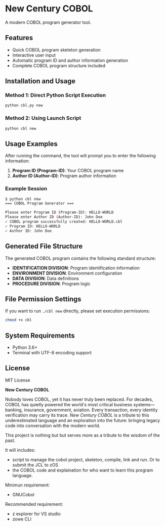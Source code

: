 # New Century COBOL

A modern COBOL program generator tool.

## Features

- Quick COBOL program skeleton generation
- Interactive user input
- Automatic program ID and author information generation
- Complete COBOL program structure included

## Installation and Usage

### Method 1: Direct Python Script Execution

```bash
python cbl.py new
```

### Method 2: Using Launch Script

```bash
python cbl new
```

## Usage Examples

After running the command, the tool will prompt you to enter the following information:

1. **Program ID (Program-ID)**: Your COBOL program name
2. **Author ID (Author-ID)**: Program author information

### Example Session

```bash
$ python cbl new
=== COBOL Program Generator ===

Please enter Program ID (Program-ID): HELLO-WORLD
Please enter Author ID (Author-ID): John Doe
✓ COBOL program successfully created: HELLO-WORLD.cbl
✓ Program ID: HELLO-WORLD
✓ Author ID: John Doe
```

## Generated File Structure

The generated COBOL program contains the following standard structure:

- **IDENTIFICATION DIVISION**: Program identification information
- **ENVIRONMENT DIVISION**: Environment configuration
- **DATA DIVISION**: Data definitions
- **PROCEDURE DIVISION**: Program logic

## File Permission Settings

If you want to run `./cbl new` directly, please set execution permissions:

```bash
chmod +x cbl
```

## System Requirements

- Python 3.6+
- Terminal with UTF-8 encoding support

## License

MIT License

**New Century COBOL**

Nobody loves COBOL, yet it has never truly been replaced. For decades, COBOL has quietly powered the world's most critical business systems—banking, insurance, government, aviation. Every transaction, every identity verification may carry its trace. *New Century COBOL* is a tribute to this underestimated language and an exploration into the future: bringing legacy code into conversation with the modern world.

This project is nothing but but serves more as a tribute to the wisdom of the past.

It will includes:
- script to manage the cobol project, skeleton, compile, link and run. Or to submit the JCL to zOS
- the COBOL code and explaination for who want to learn this program language.

Minimun requirement:

- GNUCobol

Recommended requirement:

- z explorer for VS studio
- zowe CLI